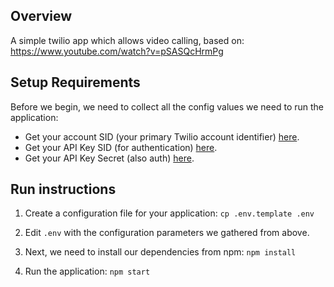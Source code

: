 ## Overview

A simple twilio app which allows video calling, based on: https://www.youtube.com/watch?v=pSASQcHrmPg

## Setup Requirements

Before we begin, we need to collect all the config values we need to run the application:

- Get your account SID (your primary Twilio account identifier) [here](https://www.twilio.com/console).
- Get your API Key SID (for authentication) [here](https://www.twilio.com/console/runtime/api-keys).
- Get your API Key Secret (also auth) [here](https://www.twilio.com/console/runtime/api-keys).

## Run instructions

1. Create a configuration file for your application: `cp .env.template .env`

2. Edit `.env` with the configuration parameters we gathered from above.

3. Next, we need to install our dependencies from npm: `npm install`

4. Run the application: `npm start`